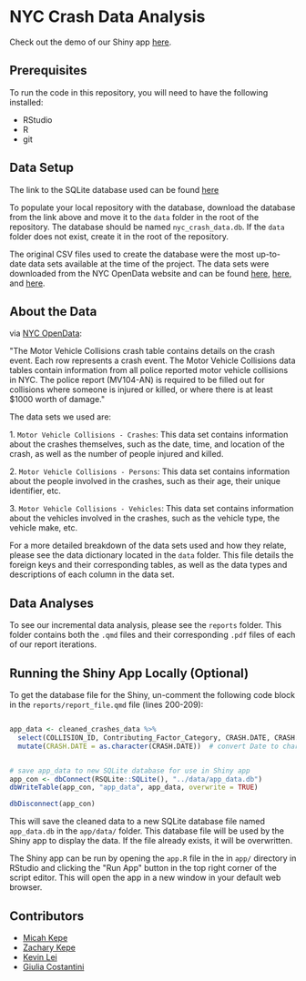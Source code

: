 # NYC Crash Data Analysis

Check out the demo of our Shiny app [here](https://micahkepe.shinyapps.io/NYC-Crashes/).

## Prerequisites

To run the code in this repository, you will need to have the following installed:

-   RStudio
-   R
-   git

## Data Setup

The link to the SQLite database used can be found [here](https://www.dropbox.com/scl/fo/ure76b4mdginkf0b2b235/h?rlkey=4h36pnk51rj48v71ng6kbhv4d&dl=0)

To populate your local repository with the database, download the database from the link above and move it to the `data` folder in the root of the repository. The database should be named `nyc_crash_data.db`. If the `data` folder does not exist, create it in the root of the repository.

The original CSV files used to create the database were the most up-to-date data sets available at the time of the project. The data sets were downloaded from the NYC OpenData website and can be found [here](https://data.cityofnewyork.us/Public-Safety/Motor-Vehicle-Collisions-Crashes/h9gi-nx95), [here](https://data.cityofnewyork.us/Public-Safety/Motor-Vehicle-Collisions-Person/f55k-p6yu), and [here](https://data.cityofnewyork.us/Public-Safety/Motor-Vehicle-Collisions-Vehicles/xe9j-u5d6).

## About the Data

via [NYC OpenData](https://data.cityofnewyork.us/Public-Safety/Motor-Vehicle-Collisions-Crashes/h9gi-nx95/about_data):

"The Motor Vehicle Collisions crash table contains details on the crash event. Each row represents a crash event. The Motor Vehicle Collisions data tables contain information from all police reported motor vehicle collisions in NYC. The police report (MV104-AN) is required to be filled out for collisions where someone is injured or killed, or where there is at least \$1000 worth of damage."

The data sets we used are:

1\. `Motor Vehicle Collisions - Crashes`: This data set contains information about the crashes themselves, such as the date, time, and location of the crash, as well as the number of people injured and killed.

2\. `Motor Vehicle Collisions - Persons`: This data set contains information about the people involved in the crashes, such as their age, their unique identifier, etc.

3\. `Motor Vehicle Collisions - Vehicles`: This data set contains information about the vehicles involved in the crashes, such as the vehicle type, the vehicle make, etc.

For a more detailed breakdown of the data sets used and how they relate, please see the data dictionary located in the `data` folder. This file details the foreign keys and their corresponding tables, as well as the data types and descriptions of each column in the data set.

## Data Analyses

To see our incremental data analysis, please see the `reports` folder. This folder contains both the `.qmd` files and their corresponding `.pdf` files of each of our report iterations.

## Running the Shiny App Locally (Optional)

To get the database file for the Shiny, un-comment the following code block in the `reports/report_file.qmd` file (lines 200-209):

``` r

app_data <- cleaned_crashes_data %>%
  select(COLLISION_ID, Contributing_Factor_Category, CRASH.DATE, CRASH.TIME, BOROUGH) %>%
  mutate(CRASH.DATE = as.character(CRASH.DATE))  # convert Date to character for SQLite


# save app_data to new SQLite database for use in Shiny app
app_con <- dbConnect(RSQLite::SQLite(), "../data/app_data.db")
dbWriteTable(app_con, "app_data", app_data, overwrite = TRUE)

dbDisconnect(app_con)
```

This will save the cleaned data to a new SQLite database file named `app_data.db` in the `app/data/` folder. This database file will be used by the Shiny app to display the data. If the file already exists, it will be overwritten.

The Shiny app can be run by opening the `app.R` file in the in `app/` directory in RStudio and clicking the "Run App" button in the top right corner of the script editor. This will open the app in a new window in your default web browser.

## Contributors

-   [Micah Kepe](https://www.linkedin.com/in/micah-kepe/)
-   [Zachary Kepe](https://www.linkedin.com/in/zachary-kepe-6801b7241/)
-   [Kevin Lei](https://www.linkedin.com/in/lei-kevin/)
-   [Giulia Costantini](https://www.linkedin.com/in/costantini-giulia/)
